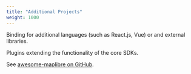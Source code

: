 ```yaml
---
title: "Additional Projects"
weight: 1000
---
```


  <p>
    Binding for additional languages (such as React.js, Vue) or and external
    libraries.
  </p>
  <p>Plugins extending the functionality of the core SDKs.</p>
  <p>
    See
    <a href="https://github.com/maplibre/awesome-maplibre"
      >awesome-maplibre on GitHub</a
    >.
  </p>
